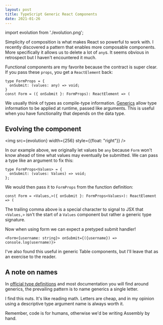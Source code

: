 ```yaml
---
layout: post
title: TypeScript Generic React Components
date: 2021-01-26
---
```


import evolution from './evolution.png';

Simplicity of composition is what makes React so powerful to work with. I
recently discovered a pattern that enables more composable components. More
specifically it allows us to delete a lot of `any`s. It seems obvious in
retrospect but I haven't encountered it much.

Functional components are my favorite because the contract is super clear. If
you pass these `props`, you get a `ReactElement` back:

```tsx
type FormProps = {
  onSubmit: (values: any) => void;
}
const Form = ({ onSubmit }: FormProps): ReactElement => (
```

We usually think of types as compile-type information.
[Generics](https://www.typescriptlang.org/docs/handbook/generics.html) allow
type information to be applied at runtime, passed like arguments. This is useful
when you have functionality that depends on the data type.

## Evolving the component

<img src={evolution} width={256} style={{float: "right"}} />

In our example above, we originally let values be `any` because `Form` won't
know ahead of time what values may eventually be submitted. We can pass a type
like an argument to fix this:

```tsx
type FormProps<Values> = {
  onSubmit: (values: Values) => void;
};
```

We would then pass it to `FormProps` from the function definition:

```tsx
const Form = <Values,>({ onSubmit }: FormProps<Values>): ReactElement => (
```

The trailing comma above is a special character to signal to JSX that
`<Values,>` isn't the start of a `Values` component but rather a generic type
signature.

Now when using form we can expect a pretyped submit handler!

```tsx
<Form<{username: string}> onSubmit={({username}) => console.log(username)}>
```

I've also found this useful in generic Table components, but I'll leave that as
an exercise to the reader.

## A note on names

In
[official type definitions](https://github.com/microsoft/TypeScript/blob/master/lib/lib.es5.d.ts#L1170)
and most documentation you will find around generics, the prevailing pattern is
to name generics a single letter.

I find this nuts. It's like reading math. Letters are cheap, and in my opinion
using a descriptive type argument name is always worth it.

Remember, code is for humans, otherwise we'd be writing Assembly by hand.
